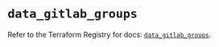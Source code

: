 # `data_gitlab_groups`

Refer to the Terraform Registry for docs: [`data_gitlab_groups`](https://registry.terraform.io/providers/gitlabhq/gitlab/17.6.0/docs/data-sources/groups).
